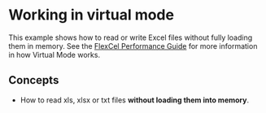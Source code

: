 # Working in virtual mode

This example shows how to read or write Excel files without fully loading them in memory.
See the [FlexCel Performance Guide](https://doc.tmssoftware.com/flexcel/vcl/guides/performance-guide.html) for more information in how Virtual Mode
works.

## Concepts

- How to read xls, xlsx or txt files **without loading them into memory**.
